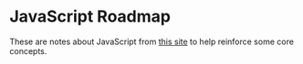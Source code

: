 # JavaScript Roadmap

These are notes about JavaScript from [this site](roadmap.sh/javascript) to help reinforce some core concepts.